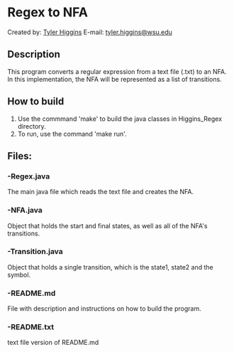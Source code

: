 # Regex to NFA

Created by: [Tyler Higgins](https://github.com/tylerhiggins)
E-mail: tyler.higgins@wsu.edu

## Description

This program converts a regular expression from a text file (.txt) to an NFA.  In this implementation, the NFA will be represented as a list of transitions.

## How to build
1) Use the commmand 'make' to build the java classes in Higgins_Regex directory.
2) To run, use the command 'make run'.


## Files:
### -Regex.java
The main java file which reads the text file and creates the NFA.
### -NFA.java
Object that holds the start and final states, as well as all of the NFA's transitions.
### -Transition.java
Object that holds a single transition, which is the state1, state2 and the symbol.
### -README.md
File with description and instructions on how to build the program.
### -README.txt
text file version of README.md
